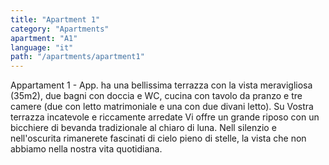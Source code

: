 ```yaml
---
title: "Apartment 1"
category: "Apartments"
apartment: "A1"
language: "it"
path: "/apartments/apartment1"
---
```


Appartament 1 - App. ha una bellissima terrazza con la vista meravigliosa (35m2), due bagni con doccia e WC, cucina con tavolo da pranzo e tre camere (due con letto matrimoniale e una con due divani letto). Su Vostra terrazza incatevole e riccamente arredate Vi offre un grande riposo con un bicchiere di bevanda tradizionale al chiaro di luna. Nell silenzio e nell'oscurita rimanerete fascinati di cielo pieno di stelle, la vista che non abbiamo nella nostra vita quotidiana.
